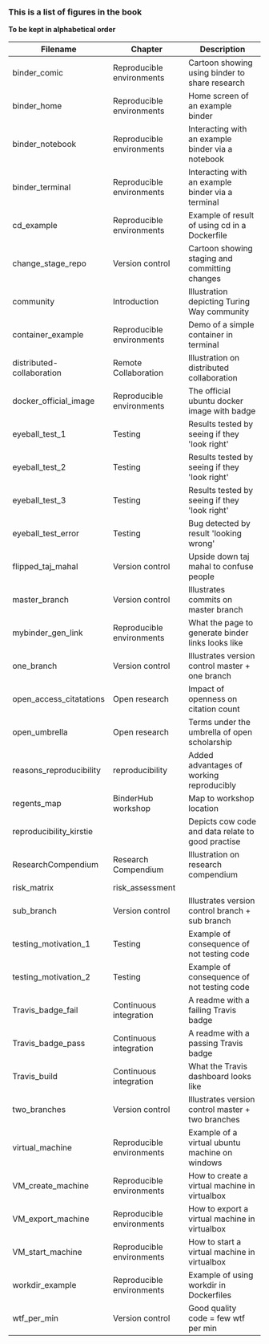 ### This is a list of figures in the book

**To be kept in alphabetical order**

| Filename                   | Chapter                   | Description                                       |
| -------------------------- | ------------------------- | ------------------------------------------------- |
| binder_comic               | Reproducible environments | Cartoon showing using binder to share research    |
| binder_home                | Reproducible environments | Home screen of an example binder                  |
| binder_notebook            | Reproducible environments | Interacting with an example binder via a notebook |
| binder_terminal            | Reproducible environments | Interacting with an example binder via a terminal |
| cd_example                 | Reproducible environments | Example of result of using cd in a Dockerfile     |
| change_stage_repo          | Version control           | Cartoon showing staging and committing changes    |
| community                  | Introduction              | Illustration depicting Turing Way community       |
| container_example          | Reproducible environments | Demo of a simple container in terminal            |
| distributed-collaboration  | Remote Collaboration      | Illustration on distributed collaboration         |
| docker_official_image      | Reproducible environments | The official ubuntu docker image with badge       |
| eyeball_test_1             | Testing                   | Results tested by seeing if they 'look right'     |
| eyeball_test_2             | Testing                   | Results tested by seeing if they 'look right'     |
| eyeball_test_3             | Testing                   | Results tested by seeing if they 'look right'     |
| eyeball_test_error         | Testing                   | Bug detected by result 'looking wrong'            |
| flipped_taj_mahal          | Version control           | Upside down taj mahal to confuse people           |
| master_branch              | Version control           | Illustrates commits on master branch              |
| mybinder_gen_link          | Reproducible environments | What the page to generate binder links looks like |
| one_branch                 | Version control           | Illustrates version control master + one branch   |
| open_access_citatations    | Open research             | Impact of openness on citation count              |
| open_umbrella              | Open research             | Terms under the umbrella of open scholarship      |
| reasons_reproducibility    | reproducibility           | Added advantages of working reproducibly          |
| regents_map                | BinderHub workshop        | Map to workshop location                          |
| reproducibility_kirstie    |                           | Depicts cow code and data relate to good practise |
| ResearchCompendium         | Research Compendium       | Illustration on research compendium               |
| risk_matrix                | risk_assessment
| sub_branch                 | Version control           | Illustrates version control branch + sub branch   |
| testing_motivation_1       | Testing                   | Example of consequence of not testing code        |
| testing_motivation_2       | Testing                   | Example of consequence of not testing code        |
| Travis_badge_fail          | Continuous integration    | A readme with a failing Travis badge              |
| Travis_badge_pass          | Continuous integration    | A readme with a passing Travis badge              |
| Travis_build               | Continuous integration    | What the Travis dashboard looks like              |
| two_branches               | Version control           | Illustrates version control master + two branches |
| virtual_machine            | Reproducible environments | Example of a virtual ubuntu machine on windows    |
| VM_create_machine          | Reproducible environments | How to create a virtual machine in virtualbox     |
| VM_export_machine          | Reproducible environments | How to export a virtual machine in virtualbox     |
| VM_start_machine           | Reproducible environments | How to start a virtual machine in virtualbox      |
| workdir_example            | Reproducible environments | Example of using workdir in Dockerfiles           |
| wtf_per_min                | Version control           | Good quality code = few wtf per min               |

